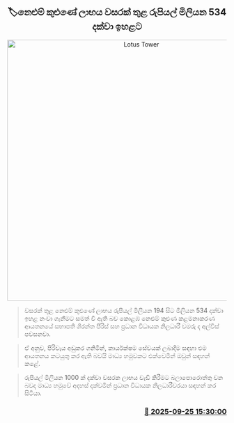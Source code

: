 <p align='center'><b><h2 align='center' title='Lotus Tower's profit rises to Rs. 534 million in a year'>🏷නෙළුම් කුළුණේ ලාභය වසරක් තුළ රුපියල් මිලියන 534 දක්වා ඉහළට</h2></b></p>
<p align='center'><img src='https://helakuru.sgp1.cdn.digitaloceanspaces.com/esana/images/lib/lotus-tower-12-archived.jpg' width='600' alt='Lotus Tower's profit rises to Rs. 534 million in a year'></p>

> වසරක් තුළ නෙළුම් කුළුණේ ලාභය රුපියල් මිලියන 194 සිට මිලියන 534 දක්වා ඉහළ නංවා ගැනීමට සමත් වී ඇති බව කොළඹ නෙළුම් කුළුණ කළමනාකරණ ආයතනයේ සභාපති ශිරන්ත පීරිස් සහ ප්‍රධාන විධායක නිලධාරී චමරු ද අල්විස් පවසනවා.

> ඒ අනුව, පිරිවැය අඩුකර ගනිමින්, කාර්යක්ෂම සේවයක් ලබාදීම සඳහා එම ආයතනය කටයුතු කර ඇති බවයි මාධ්‍ය හමුවකට එක්වෙමින් ඔවුන් සඳහන් කළේ.

> රුපියල් මිලියන 1000 ක් දක්වා වසරක ලාභය වැඩි කිරීමට බලාපොරොත්තු වන බවද මාධ්‍ය හමුවේ අදහස් දක්වමින් ප්‍රධාන විධායක නිලධාරීවරයා සඳහන් කර සිටියා.



<h3 align='right'><a href='https://www.helakuru.lk/esana/p/113968/'>📅 2025-09-25 15:30:00</a></h3>
